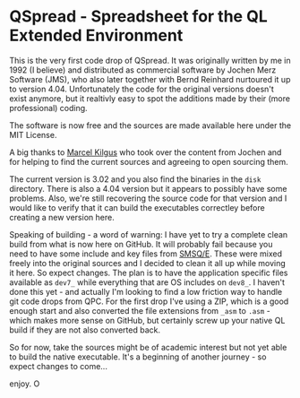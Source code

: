 # QSpread - Spreadsheet for the QL Extended Environment

This is the very first code drop of QSpread. It was originally written by me in 1992 (I believe)
and distributed as commercial software by Jochen Merz Software (JMS), who also later together
with Bernd Reinhard nurtoured it up to version 4.04. Unfortunately the code for the original 
versions doesn't exist anymore, but it realtivly easy to spot the additions made by their (more professional) coding.

The software is now free and the sources are made available here under the MIT License.

A big thanks to [Marcel Kilgus](https://www.kilgus.net/) who took over the content from Jochen
and for helping to find the current sources and agreeing to open sourcing them.

The current version is 3.02 and you also find the binaries in the `disk` directory. There is 
also a 4.04 version but it appears to possibly have some problems. Also, we're still recovering
the source code for that version and I would like to verify that it can build the executables
correctley before creating a new version here.

Speaking of building - a word of warning: I have yet to try a complete clean build from what 
is now here on GitHub. It will probably fail because you need to have some include and key files
from [SMSQ/E](http://www.wlenerz.com/smsqe/). These were mixed freely into the original sources
and I decided to clean it all up while moving it here. So expect changes. The plan is to have
the application specific files available as `dev7_` while everything that are OS includes on
`dev8_`. I haven't done this yet - and actually I'm looking to find a low friction way to handle
git code drops from QPC. For the first drop I've using a ZIP, which is a good enough start and
also converted the file extensions from `_asm` to `.asm` - which makes more sense on GitHub, but
certainly screw up your native QL build if they are not also converted back.

So for now, take the sources might be of academic interest but not yet able to build the native
executable. It's a beginning of another journey - so expect changes to come...

enjoy. O